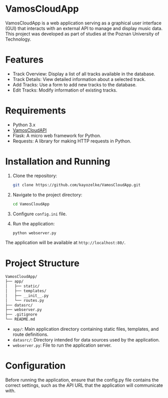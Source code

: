 # VamosCloudApp

VamosCloudApp is a web application serving as a graphical user interface (GUI) that interacts with an external API to manage and display music data. This project was developed as part of studies at the Poznan University of Technology.

# Features

* Track Overview: Display a list of all tracks available in the database.
* Track Details: View detailed information about a selected track. 
* Add Tracks: Use a form to add new tracks to the database. 
* Edit Tracks: Modify information of existing tracks.

# Requirements

* Python 3.x 
* [VamosCloudAPI](https://github.com/kayozelke/VamosCloudAPI)
* Flask: A micro web framework for Python. 
* Requests: A library for making HTTP requests in Python.

# Installation and Running

1. Clone the repository:
    ```bash 
    git clone https://github.com/kayozelke/VamosCloudApp.git 
    ```

2. Navigate to the project directory:
    ```bash
    cd VamosCloudApp
    ```

3. Configure `config.ini` file.

4. Run the application: 
    ```bash 
    python webserver.py 
    ```

The application will be available at `http://localhost:80/`.

# Project Structure

```bash
VamosCloudApp/
├── app/
│   ├── static/
│   ├── templates/
│   ├── __init__.py
│   └── routes.py
├── datasrc/
├── webserver.py
├── .gitignore
└── README.md
```
* `app/`: Main application directory containing static files, templates, and route definitions. 
* `datasrc/`: Directory intended for data sources used by the application. 
* `webserver.py`: File to run the application server. 

# Configuration

Before running the application, ensure that the config.py file contains the correct settings, such as the API URL that the application will communicate with.